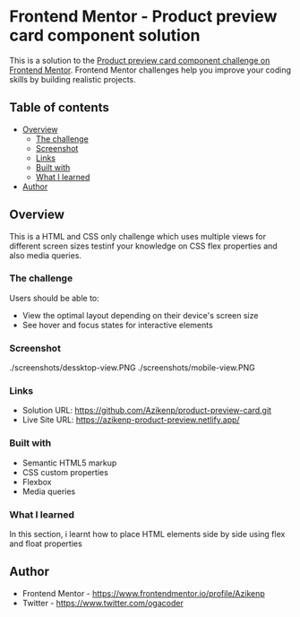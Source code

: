 # Frontend Mentor - Product preview card component solution

This is a solution to the [Product preview card component challenge on Frontend Mentor](https://www.frontendmentor.io/challenges/product-preview-card-component-GO7UmttRfa). Frontend Mentor challenges help you improve your coding skills by building realistic projects. 

## Table of contents

- [Overview](#overview)
  - [The challenge](#the-challenge)
  - [Screenshot](#screenshot)
  - [Links](#links)
  - [Built with](#built-with)
  - [What I learned](#what-i-learned)
- [Author](#author)

## Overview

This is a HTML and CSS only challenge which uses multiple views for different screen sizes testinf your knowledge on CSS flex properties and also media queries. 

### The challenge

Users should be able to:

- View the optimal layout depending on their device's screen size
- See hover and focus states for interactive elements

### Screenshot

./screenshots/dessktop-view.PNG
./screenshots/mobile-view.PNG

### Links

- Solution URL: https://github.com/Azikenp/product-preview-card.git
- Live Site URL: https://azikenp-product-preview.netlify.app/


### Built with

- Semantic HTML5 markup
- CSS custom properties
- Flexbox
- Media queries


### What I learned
In this section, i learnt how to place HTML elements side by side using flex and float properties


## Author
- Frontend Mentor - https://www.frontendmentor.io/profile/Azikenp
- Twitter - https://www.twitter.com/ogacoder

